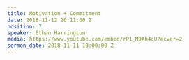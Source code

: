```yaml
---
title: Motivation + Commitment
date: 2018-11-12 20:11:00 Z
position: 7
speaker: Ethan Harrington
media: https://www.youtube.com/embed/rP1_M9Ah4cU?ecver=2
sermon_date: 2018-11-11 10:00:00 Z
---
```


